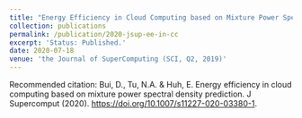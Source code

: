 ```yaml
---
title: "Energy Efficiency in Cloud Computing based on Mixture Power Spectral Density Prediction"
collection: publications
permalink: /publication/2020-jsup-ee-in-cc
excerpt: 'Status: Published.'
date: 2020-07-18
venue: 'the Journal of SuperComputing (SCI, Q2, 2019)'
---
```

Recommended citation: Bui, D., Tu, N.A. & Huh, E. Energy efficiency in cloud computing based on mixture power spectral density prediction. J Supercomput (2020). https://doi.org/10.1007/s11227-020-03380-1.
